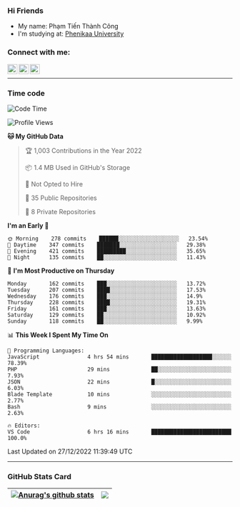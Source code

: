 ### Hi Friends

- My name: Phạm Tiến Thành Công
- I'm studying at: [Phenikaa University]


### Connect with me:
[<img align="left" alt="PhamTienThanhCong | Facebook" width="22px" src="https://upload.wikimedia.org/wikipedia/commons/thumb/1/16/Facebook-icon-1.png/640px-Facebook-icon-1.png" />][facebook]
[<img align="left" alt="PhamTienThanhCong | Zalo" width="22px" src="https://www.anphatpc.com.vn/template/anphat_2020v2/images/icon-zalo.jpg" />][zalo]
[<img align="left" alt="PhamTienThanhCong | LinkedIn" width="22px" src="https://cdn3.iconfinder.com/data/icons/inficons/512/linkedin.png" />][linkedin]

<br />

---

### Time code

<!--START_SECTION:waka-->
![Code Time](http://img.shields.io/badge/Code%20Time-814%20hrs%2023%20mins-blue)

![Profile Views](http://img.shields.io/badge/Profile%20Views-31-blue)

**🐱 My GitHub Data** 

> 🏆 1,003 Contributions in the Year 2022
 > 
> 📦 1.4 MB Used in GitHub's Storage 
 > 
> 🚫 Not Opted to Hire
 > 
> 📜 35 Public Repositories 
 > 
> 🔑 8 Private Repositories  
 > 
**I'm an Early 🐤** 

```text
🌞 Morning    278 commits    ██████░░░░░░░░░░░░░░░░░░░   23.54% 
🌆 Daytime    347 commits    ███████░░░░░░░░░░░░░░░░░░   29.38% 
🌃 Evening    421 commits    █████████░░░░░░░░░░░░░░░░   35.65% 
🌙 Night      135 commits    ██░░░░░░░░░░░░░░░░░░░░░░░   11.43%

```
📅 **I'm Most Productive on Thursday** 

```text
Monday       162 commits    ███░░░░░░░░░░░░░░░░░░░░░░   13.72% 
Tuesday      207 commits    ████░░░░░░░░░░░░░░░░░░░░░   17.53% 
Wednesday    176 commits    ███░░░░░░░░░░░░░░░░░░░░░░   14.9% 
Thursday     228 commits    ████░░░░░░░░░░░░░░░░░░░░░   19.31% 
Friday       161 commits    ███░░░░░░░░░░░░░░░░░░░░░░   13.63% 
Saturday     129 commits    ██░░░░░░░░░░░░░░░░░░░░░░░   10.92% 
Sunday       118 commits    ██░░░░░░░░░░░░░░░░░░░░░░░   9.99%

```


📊 **This Week I Spent My Time On** 

```text
💬 Programming Languages: 
JavaScript               4 hrs 54 mins       ███████████████████░░░░░░   78.39% 
PHP                      29 mins             ██░░░░░░░░░░░░░░░░░░░░░░░   7.93% 
JSON                     22 mins             █░░░░░░░░░░░░░░░░░░░░░░░░   6.03% 
Blade Template           10 mins             ░░░░░░░░░░░░░░░░░░░░░░░░░   2.77% 
Bash                     9 mins              ░░░░░░░░░░░░░░░░░░░░░░░░░   2.63%

🔥 Editors: 
VS Code                  6 hrs 16 mins       █████████████████████████   100.0%

```


 Last Updated on 27/12/2022 11:39:49 UTC
<!--END_SECTION:waka-->

---

### GitHub Stats Card

| <a href="https://github.com/phamtienthanhcong"><img align="center" src="https://github-readme-stats.vercel.app/api?username=PhamTienThanhCong&show_icons=true&include_all_commits=true&theme=buefy&hide_border=true&theme=ocean_dark" alt="Anurag's github stats" /></a> | <a href="https://github.com/phamtienthanhcong"><img align="center" src="https://github-readme-stats.vercel.app/api/top-langs/?username=PhamTienThanhCong&layout=compact&theme=buefy&hide_border=true&theme=ocean_dark" /></a> |
| ------------- | ------------- |

[Phenikaa University]: https://phenikaa-uni.edu.vn/vi
[facebook]: https://www.facebook.com/phamtienthanhcong
[linkedin]: https://linkedin.com/in/phamtienthanhcong
[zalo]: https://zalo.me/0396396332
[tiktok]: https://www.tiktok.com/@phamtienthanhcong
[web]: https://github.com/PhamTienThanhCong/web_dev
[min project]: https://github.com/PhamTienThanhCong/Project-Of-Web
[c and cpp]: https://github.com/PhamTienThanhCong/Code_C_and_Cpro
[python]: https://github.com/PhamTienThanhCong/Python_beginer
